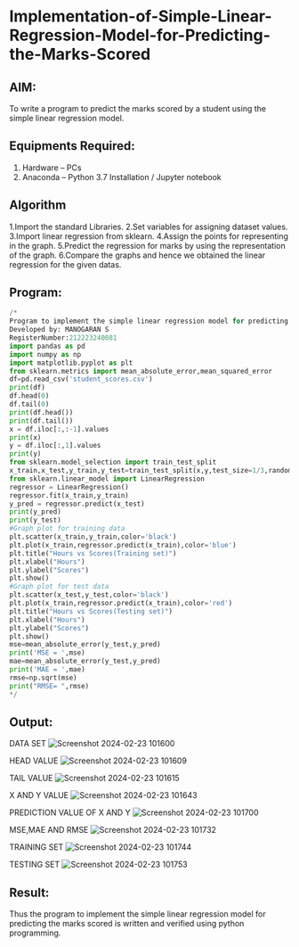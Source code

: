 # Implementation-of-Simple-Linear-Regression-Model-for-Predicting-the-Marks-Scored

## AIM:
To write a program to predict the marks scored by a student using the simple linear regression model.

## Equipments Required:
1. Hardware – PCs
2. Anaconda – Python 3.7 Installation / Jupyter notebook

## Algorithm
1.Import the standard Libraries.
2.Set variables for assigning dataset values.
3.Import linear regression from sklearn.
4.Assign the points for representing in the graph.
5.Predict the regression for marks by using the representation of the graph.
6.Compare the graphs and hence we obtained the linear regression for the given datas.

## Program:
```python
/*
Program to implement the simple linear regression model for predicting the marks scored.
Developed by: MANOGARAN S
RegisterNumber:212223240081
import pandas as pd
import numpy as np
import matplotlib.pyplot as plt
from sklearn.metrics import mean_absolute_error,mean_squared_error
df=pd.read_csv('student_scores.csv')
print(df)
df.head(0)
df.tail(0)
print(df.head())
print(df.tail())
x = df.iloc[:,:-1].values
print(x)
y = df.iloc[:,1].values
print(y)
from sklearn.model_selection import train_test_split
x_train,x_test,y_train,y_test=train_test_split(x,y,test_size=1/3,random_state=0)
from sklearn.linear_model import LinearRegression
regressor = LinearRegression()
regressor.fit(x_train,y_train)
y_pred = regressor.predict(x_test)
print(y_pred)
print(y_test)
#Graph plot for training data
plt.scatter(x_train,y_train,color='black')
plt.plot(x_train,regressor.predict(x_train),color='blue')
plt.title("Hours vs Scores(Training set)")
plt.xlabel("Hours")
plt.ylabel("Scores")
plt.show()
#Graph plot for test data
plt.scatter(x_test,y_test,color='black')
plt.plot(x_train,regressor.predict(x_train),color='red')
plt.title("Hours vs Scores(Testing set)")
plt.xlabel("Hours")
plt.ylabel("Scores")
plt.show()
mse=mean_absolute_error(y_test,y_pred)
print('MSE = ',mse)
mae=mean_absolute_error(y_test,y_pred)
print('MAE = ',mae)
rmse=np.sqrt(mse)
print("RMSE= ",rmse)
*/

```

## Output:
DATA SET
![Screenshot 2024-02-23 101600](https://github.com/manogarans/Implementation-of-Simple-Linear-Regression-Model-for-Predicting-the-Marks-Scored/assets/139331782/f17b5eb3-7b2b-4d51-af03-85fdf209a0d0)

HEAD VALUE
![Screenshot 2024-02-23 101609](https://github.com/manogarans/Implementation-of-Simple-Linear-Regression-Model-for-Predicting-the-Marks-Scored/assets/139331782/d5bc2093-66b2-4240-a9e9-1f3aeb7e4735)

TAIL VALUE
![Screenshot 2024-02-23 101615](https://github.com/manogarans/Implementation-of-Simple-Linear-Regression-Model-for-Predicting-the-Marks-Scored/assets/139331782/aa3cf29b-ca08-4f7c-9733-006af374df82)

X AND Y VALUE
![Screenshot 2024-02-23 101643](https://github.com/manogarans/Implementation-of-Simple-Linear-Regression-Model-for-Predicting-the-Marks-Scored/assets/139331782/e3559555-1c5b-41bb-9fb4-e694787622f0)

PREDICTION VALUE OF X AND Y
![Screenshot 2024-02-23 101700](https://github.com/manogarans/Implementation-of-Simple-Linear-Regression-Model-for-Predicting-the-Marks-Scored/assets/139331782/c26f5496-8d7a-4ad2-840d-bfe5cb5d53d5)

MSE,MAE AND RMSE
![Screenshot 2024-02-23 101732](https://github.com/manogarans/Implementation-of-Simple-Linear-Regression-Model-for-Predicting-the-Marks-Scored/assets/139331782/23381278-8972-4a10-af4a-218821467f8e)

TRAINING SET
![Screenshot 2024-02-23 101744](https://github.com/manogarans/Implementation-of-Simple-Linear-Regression-Model-for-Predicting-the-Marks-Scored/assets/139331782/8b665ae2-d824-4fc7-8fdb-2ea370411125)

TESTING SET
![Screenshot 2024-02-23 101753](https://github.com/manogarans/Implementation-of-Simple-Linear-Regression-Model-for-Predicting-the-Marks-Scored/assets/139331782/b1cece80-b3d5-4648-879d-e6e145ad53b3)

## Result:
Thus the program to implement the simple linear regression model for predicting the marks scored is written and verified using python programming.
